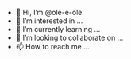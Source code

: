 - 👋 Hi, I’m @ole-e-ole
- 👀 I’m interested in ...
- 🌱 I’m currently learning ...
- 💞️ I’m looking to collaborate on ...
- 📫 How to reach me ...

<!---
ole-e-ole/ole-e-ole is a ✨ special ✨ repository because its `README.md` (this file) appears on your GitHub profile.
You can click the Preview link to take a look at your changes.
--->
